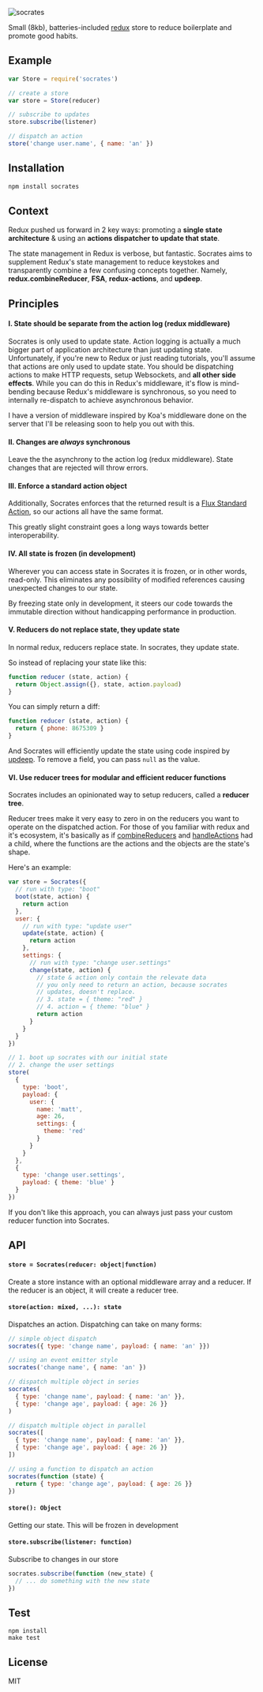 
  ![socrates](https://cldup.com/42vmtchht8.png)

  Small (8kb), batteries-included [redux](https://github.com/reactjs/redux) store to reduce boilerplate and promote good habits.

## Example

```js
var Store = require('socrates')

// create a store
var store = Store(reducer)

// subscribe to updates
store.subscribe(listener)

// dispatch an action
store('change user.name', { name: 'an' })
```

## Installation

```bash
npm install socrates
```

## Context

Redux pushed us forward in 2 key ways: promoting a **single state architecture** & using an **actions dispatcher to update that state**.

The state management in Redux is verbose, but fantastic. Socrates aims to supplement Redux's state management to reduce keystokes and transparently combine a few confusing concepts together. Namely, **redux.combineReducer**, **FSA**, **redux-actions**, and **updeep**.

## Principles

#### I. State should be separate from the action log (redux middleware)

Socrates is only used to update state. Action logging is actually a much bigger part of application architecture than just updating state. Unfortunately, if you're new to Redux or just reading tutorials, you'll assume that actions are only used to update state. You should be dispatching actions to make HTTP requests, setup Websockets, and **all other side effects**. While you can do this in Redux's middleware, it's flow is mind-bending because Redux's middleware is synchronous, so you need to internally re-dispatch to achieve asynchronous behavior.

I have a version of middleware inspired by Koa's middleware done on the server that I'll be releasing soon to help you out with this.

#### II. Changes are *always* synchronous

Leave the the asynchrony to the action log (redux middleware). State changes that are rejected will throw errors.

#### III. Enforce a standard action object

Additionally, Socrates enforces that the returned result is a [Flux Standard Action](https://github.com/acdlite/flux-standard-action#actions), so our actions all have the same format.

This greatly slight constraint goes a long ways towards better interoperability.

#### IV. All state is frozen (in development)

Wherever you can access state in Socrates it is frozen, or in other words, read-only. This eliminates any possibility of modified references causing unexpected changes to our state.

By freezing state only in development, it steers our code towards the immutable direction without handicapping performance in production.

#### V. Reducers do not replace state, they update state

In normal redux, reducers replace state. In socrates, they update state.

So instead of replacing your state like this:

```js
function reducer (state, action) {
  return Object.assign({}, state, action.payload)
}
```

You can simply return a diff:

```js
function reducer (state, action) {
  return { phone: 8675309 }
}
```

And Socrates will efficiently update the state using code inspired by [updeep](https://github.com/substantial/updeep). To remove a field, you can pass `null` as the value.

#### VI. Use reducer trees for modular and efficient reducer functions

Socrates includes an opinionated way to setup reducers, called a **reducer tree**.

Reducer trees make it very easy to zero in on the reducers you want to operate on the dispatched action. For those of you familiar with redux and it's ecosystem, it's basically as if [combineReducers](http://redux.js.org/docs/api/combineReducers.html) and [handleActions](https://github.com/acdlite/redux-actions#handleactionsreducermap-defaultstate) had a child, where the functions are the actions and the objects are the state's shape.

Here's an example:

```js
var store = Socrates({
  // run with type: "boot"
  boot(state, action) {
    return action
  },
  user: {
    // run with type: "update user"
    update(state, action) {
      return action
    },
    settings: {
      // run with type: "change user.settings"
      change(state, action) {
        // state & action only contain the relevate data
        // you only need to return an action, because socrates
        // updates, doesn't replace.
        // 3. state = { theme: "red" }
        // 4. action = { theme: "blue" }
        return action
      }
    }
  }
})

// 1. boot up socrates with our initial state
// 2. change the user settings
store(
  {
    type: 'boot',
    payload: {
      user: {
        name: 'matt',
        age: 26,
        settings: {
          theme: 'red'
        }
      }
    }
  },
  {
    type: 'change user.settings',
    payload: { theme: 'blue' }
  }
})
```

If you don't like this approach, you can always just pass your custom reducer
function into Socrates.

## API

#### `store = Socrates(reducer: object|function)`

Create a store instance with an optional middleware array and a reducer.
If the reducer is an object, it will create a reducer tree.

#### `store(action: mixed, ...): state`

Dispatches an action. Dispatching can take on many forms:

```js
// simple object dispatch
socrates({ type: 'change name', payload: { name: 'an' }})

// using an event emitter style
socrates('change name', { name: 'an' })

// dispatch multiple object in series
socrates(
  { type: 'change name', payload: { name: 'an' }},
  { type: 'change age', payload: { age: 26 }}
)

// dispatch multiple object in parallel
socrates([
  { type: 'change name', payload: { name: 'an' }},
  { type: 'change age', payload: { age: 26 }}
])

// using a function to dispatch an action
socrates(function (state) {
  return { type: 'change age', payload: { age: 26 }}
})
```

#### `store(): Object`

Getting our state. This will be frozen in development

#### `store.subscribe(listener: function)`

Subscribe to changes in our store

```js
socrates.subscribe(function (new_state) {
  // ... do something with the new state
})
```

## Test

```
npm install
make test
```

## License

MIT
